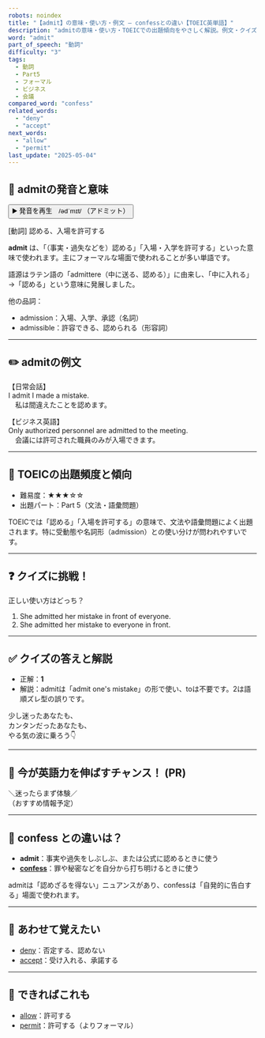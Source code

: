 ```yaml
---
robots: noindex
title: "【admit】の意味・使い方・例文 ― confessとの違い【TOEIC英単語】"
description: "admitの意味・使い方・TOEICでの出題傾向をやさしく解説。例文・クイズ付きでconfessとの違いもわかりやすく学べます。"
word: "admit"
part_of_speech: "動詞"
difficulty: "3"
tags:
  - 動詞
  - Part5
  - フォーマル
  - ビジネス
  - 会議
compared_word: "confess"
related_words:
  - "deny"
  - "accept"
next_words:
  - "allow"
  - "permit"
last_update: "2025-05-04"
---
```


## 🔰 admitの発音と意味

<button class="play-audio" onclick="playTTS('admit')">
  <span class="play-audio-main">
    ▶️ 発音を再生　/ədˈmɪt/
  </span>
  <span class="play-audio-sub">
    （アドミット）
  </span>
</button>

[動詞] 認める、入場を許可する

**admit** は、「（事実・過失などを）認める」「入場・入学を許可する」といった意味で使われます。主にフォーマルな場面で使われることが多い単語です。

語源はラテン語の「admittere（中に送る、認める）」に由来し、「中に入れる」→「認める」という意味に発展しました。

他の品詞：  
- admission：入場、入学、承認（名詞）
- admissible：許容できる、認められる（形容詞）

---

## ✏️ admitの例文

【日常会話】  
I admit I made a mistake.  
　私は間違えたことを認めます。

【ビジネス英語】  
Only authorized personnel are admitted to the meeting.  
　会議には許可された職員のみが入場できます。

---

## 🎯 TOEICの出題頻度と傾向

- 難易度：★★★☆☆
- 出題パート：Part 5（文法・語彙問題）

TOEICでは「認める」「入場を許可する」の意味で、文法や語彙問題によく出題されます。特に受動態や名詞形（admission）との使い分けが問われやすいです。

---

## ❓ クイズに挑戦！

正しい使い方はどっち？

1. She admitted her mistake in front of everyone.  
2. She admitted her mistake to everyone in front.

---

## ✅ クイズの答えと解説

- 正解：**1**
- 解説：admitは「admit one's mistake」の形で使い、toは不要です。2は語順ズレ型の誤りです。

少し迷ったあなたも、  
カンタンだったあなたも、  
やる気の波に乗ろう👇️

---

## 🚀 今が英語力を伸ばすチャンス！ (PR)

<div class="info-center">
＼迷ったらまず体験／<br>  
（おすすめ情報予定）
</div>

---

## 🤔  confess との違いは？

- **admit**：事実や過失をしぶしぶ、または公式に認めるときに使う
- **[confess](/word/confess/)**：罪や秘密などを自分から打ち明けるときに使う

admitは「認めざるを得ない」ニュアンスがあり、confessは「自発的に告白する」場面で使われます。

---

## 🧩 あわせて覚えたい

- [deny](/word/deny/)：否定する、認めない
- [accept](/word/accept/)：受け入れる、承諾する

---

## 📖 できればこれも

- [allow](/word/allow/)：許可する
- [permit](/word/permit/)：許可する（よりフォーマル）


<!-- cvid: aid37_bid39 -->
